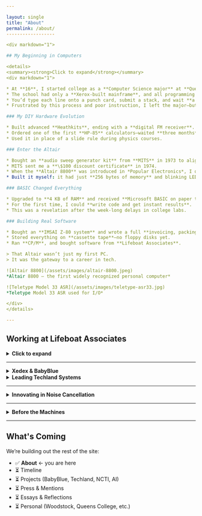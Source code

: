 ```yaml
---

layout: single
title: "About"
permalink: /about/
------------------

<div markdown="1">

## My Beginning in Computers

<details>
<summary><strong>Click to expand</strong></summary>
<div markdown="1">

* At **16**, I started college as a **Computer Science major** at **Queens College**.
* The school had only a **Xerox-built mainframe**, and all programming was in **Fortran** via **punch cards**.
* You’d type each line onto a punch card, submit a stack, and wait **a week** for results—often discovering only a syntax error.
* Frustrated by this process and poor instruction, I left the major—but not my passion for computing.

### My DIY Hardware Evolution

* Built advanced **Heathkits**, ending with a **digital FM receiver**.
* Ordered one of the first **HP-85** calculators—waited **three months** for delivery.
* Used it in place of a slide rule during physics courses.

### Enter the Altair

* Bought an **audio sweep generator kit** from **MITS** in 1973 to align tape heads on my **TEAC** reel-to-reel.
* MITS sent me a **\$100 discount certificate** in 1974.
* When the **Altair 8800** was introduced in *Popular Electronics*, I ordered one immediately—in kit form.
* Built it myself: it had just **256 bytes of memory** and blinking LEDs.

### BASIC Changed Everything

* Upgraded to **4 KB of RAM** and received **Microsoft BASIC on paper tape**.
* For the first time, I could **write code and get instant results**.
* This was a revelation after the week-long delays in college labs.

### Building Real Software

* Bought an **IMSAI Z-80 system** and wrote a full **invoicing, packing list, and A/R system** in BASIC for my father’s business.
* Stored everything on **cassette tape**—no floppy disks yet.
* Ran **CP/M**, and bought software from **Lifeboat Associates**.

> That Altair wasn’t just my first PC.
> It was the gateway to a career in tech.

![Altair 8800](/assets/images/altair-8800.jpeg)
*Altair 8800 – the first widely recognized personal computer*

![Teletype Model 33 ASR](/assets/images/teletype-asr33.jpg)
*Teletype Model 33 ASR used for I/O*

</div>
</details>

---
```


## Working at Lifeboat Associates

<details>
<summary><strong>Click to expand</strong></summary>
<div markdown="1">

* In **1979**, **Tony Gold** (President of Lifeboat) called and offered me a job.
* In **1980**, I left my family’s plumbing supply business and joined **Lifeboat Associates**.

### Key Contributions:

* Edited and published **Lifelines**, our customer newsletter.

  * I openly documented **bugs in major software** — sparking strong reactions, including from **Bill Gates**.
* Negotiated **royalty contracts** with prominent developers.

### Industry Collaboration:

* **Micro Focus** – COBOL compilers
* **Peter Rozen** – TMaker
* **Balcones Software** (Austin, TX) – advanced accounting

  * Traveled there frequently

### Ford & Microsoft

* Helped **Ford Motor Company** develop its **early PC strategy**.

  * Presented at the **Renaissance Center** in Detroit.
* After an Intel conference in Oregon, **Bill Gates** gave **Neil Colvin** and me a personal tour of **Microsoft’s first Redmond campus**.

  * They had only leased **half** the building at the time!

### Behind the Scenes with Bill Gates

* Discussed his mission to stop **software piracy**.

  * His idea: **OEM bundling** — software pre-installed on computers.
* This approach led to deals with **Tandy**, among others.
* Ironically, it also laid the foundation for Microsoft’s **antitrust troubles**.

### BIOS Opportunity

* Had a close partnership with **Neil Colvin** (Phoenix Technologies).
* Tested **P-Mate** for **Mike Aaronson**, Neil’s friend.
* I was the one who suggested the market need for **third-party BIOS**—vital to launching the **IBM PC clone industry**.

> I didn’t get a commission—but I helped launch an industry.

</div>
</details>

---

<details>
<summary><strong>Xedex & BabyBlue</strong></summary>
<div markdown="1">

> 📰 In **February 1982**, UPI reported:
>
> “XEDEX President Harris Landgarten said Baby Blue ‘will make the IBM machine more versatile than an Apple or a Tandy microcomputer in terms …’”
> — [UPI Archives](https://www.upi.com/Archives/1982/02/17/A-5-week-old-computer-company-Wednesday-unveiled-a-product-it/5338382770000)

* ![BabyBlue Board](/assets/images/babyblue-card.jpg)
  *Original Xedex BabyBlue Z80 Coprocessor Card*

* BabyBlue was also advertised in **Byte Magazine** and **PC Magazine** in mid-1982, and the [Baby Blue CPU Plus User’s Manual (v1.2)](https://www.minuszerodegrees.net/manuals/Microlog/Baby%20Blue%20CPU%20Plus%20-%20User%27s%20Manual%20-%20Version%201.2.pdf) remains archived today.

* **Burson-Marsteller**, one of the top public relations firms in the country, was hired to promote BabyBlue.

* Thanks to their efforts, Xedex received significant media coverage in **1982**, including press features and product reviews that helped establish BabyBlue's reputation early in the PC industry.

* In **1981**, I was approached by **Mike Aaronson**. His son needed an important operation, and he asked me to help structure a deal through which he could receive **\$10,000** for his invention.

* In exchange, he offered rights to a **Z80-based coprocessor** he had developed that, when installed in an **IBM PC**, allowed it to run **CP/M programs** not available for the 8086.

* I put together a deal and left **Lifeboat** with **Roland Joffe** (head of marketing), his assistant **Rebecka**, and **Bob Hassel** (engineer and BIOS programmer).

* Together we founded **Xedex** to build and market the coprocessor, which we named **BabyBlue**.

* Roland Joffe founded our main office in a Burlington house on **6th Avenue**, and also hired **Burson-Marsteller** as our public relations agency. Meanwhile, Bob opened an office in **Suffern, NY** to manufacture the boards.

* Within five months, we were shipping — and BabyBlue quickly earned **tremendous press and notoriety**. I wasn’t upset about leaving, though — I knew from the start that BabyBlue’s software and hardware had a **limited lifespan**. Ironically, the investor who sided with Hassel was left with a product that had little future — while I was free to build something more enduring at Techland.

* It's important to note that the later **BabyBlue II** version was developed **after I left Xedex**. My direct involvement was with the original BabyBlue and the formation and early success of the company.

</div>
</details>

<details>
<summary><strong>Leading Techland Systems</strong></summary>
<div markdown="1">

* In **late 1982**, I discovered that **Bob Hassel** had been sabotaging our hardware at Xedex.
* He had made a deal with the investor to take over the company.
* I was informed that I was **fired**, and in response, I took my entire team and launched a new company: **Techland Systems Inc.**.
* As part of building Techland, we brought in **Richard Clowes**, a former top IBM salesperson, as **VP of Sales**.
* Understanding our situation, **Neil Colvin** and **Mike Aaronson** connected me with **Reed Smith** and his friend **Bob**, who had developed **3270 emulation software** that would evolve into **BlueLynx**. Techland Systems Inc.'s BlueLynx product line was widely recognized in the industry for enabling seamless PC-to-mainframe communications.

### Product Spotlight: BlueLynx & TwinX

* Techland’s **BlueLynx** product line offered robust **3270/5250 terminal emulation** for IBM mainframe connectivity, supporting **SNA/SDLC** networks.
* A 1984 **DataPro industry report** named BlueLynx a standout in protocol conversion systems. ([View report on Bitsavers](https://www.bitsavers.org/pdf/datapro/protocol_conversion_systems/C23-825_Techland_Systems.pdf))
* BlueLynx made the PC appear to the host as a **5251 Model 12** terminal and could interface with **5256 dot-matrix printers**.
* In addition, we developed **TwinX**, a solution for **local connectivity to IBM System/34 and System/36** minicomputers using **Twinaxial cabling**.
* These offerings gave Techland a critical edge in enterprise integration, enabling PCs to function within established IBM midrange environments.
  A 1984 **DataPro industry report** featured BlueLynx as a standout protocol conversion system compatible with **IBM 3270/5251 terminal emulation**, supporting **SNA/SDLC** networks. You can view the original document [here (Bitsavers)](http://www.bitsavers.org/pdf/datapro/protocol_conversion_systems/C23-825_Techland_Systems.pdf). Had I been dealt with honestly, BlueLynx would likely have become part of Xedex’s product line. Ultimately, Techland proved to be a far better outcome — it eventually earned me **\$3.3 million**, though that part of the story comes later. In the first year alone, **Richard brought in \$2 million in sales**, landing major clients like **RJR Reynolds**, **New England Life**, and the **Federal Reserve Bank of San Francisco**. Pretty soon, we had **50 employees** and offices at **Waterside Plaza** on the East River in New York. We also launched a **Techland Systems Inc. subsidiary in London**, run by **Richard Clowes' brother**. Richard and I would fly over on the **Concorde** a couple of times a year. We also flew to **Singapore**, where we arranged lower-cost manufacturing for BlueLynx hardware in **Malaysia**. This was during a time when the **U.S. dollar was at an all-time high**, and we could buy very inexpensive airfares from London. On one memorable trip, we flew from **New York to London on the Concorde**, then **first-class on Singapore Airlines** to **China**, where we spent a few days (including in the **New Territories**), then flew to **Singapore**, and returned to **London via Bombay**, again flying **first-class on Singapore Airlines**, and finally flew back to **New York on the Concorde**. The entire round-the-world itinerary cost just **\$1,500 per person**. While at Techland Systems Inc., we also wanted to develop a personal information management software product. I asked **Neil Colvin** for a recommendation, and he pointed me to **Eldon Ziegler**, the best application software programmer he knew. We hired Eldon, who did a tremendous job. He not only built excellent software but became a close friend and lifelong collaborator. In **1985**, we were approached by **Bob Benningson** of **York Research**, who expressed interest in acquiring Techland. After a year of negotiation, we finalized the deal — **Techland Systems Inc. was sold to York Research**, and we became a **public company**. Within a month of the merger, I discovered that the new owners, in an effort to conserve cash, had **stopped paying payroll taxes**. My lawyers advised me to **resign immediately**. After I left, we were **sued by York Research** for the return of our stock. The litigation dragged on for years, until the **summer of 1990**, when **Bob Benningson settled with me**. I sold all of my York Research stock through my broker for **\$3.3 million**. The other former stockholders continued the lawsuit and ultimately **won their case in 1991**.

It was **1985**, and I was out of a job again. But it didn’t take long—**Mike Parella** called and invited me to join his effort to take over and reconstitute **Noise Cancellation Technologies Inc.**, a public company based in **Miami**. At the time, the company needed to **secure its patent rights**, and Mike wanted my help to steer it forward. One of my first tasks was to fly to **Essex**, on the east side of **England**, to meet with **Professor Chaplin** at the **University of Essex**. The goal was to secure his **patent rights** related to controlling systematic noise using **Fast Fourier Transform (FFT)** technology. When I arrived at the **University of Essex**, I was met by people who were not happy—they had not been treated well by the previous managers of NCTI. I smoothed things over and closed the deal, ultimately paying **£100,000 British pounds** for the **PAC rights**. When I returned from England, I contacted **Eldon Ziegler** and asked him to go to **Miami** to evaluate what the team there actually had. His report was blunt — he advised that we **fire everyone** and **sell off everything** in Miami, as it was of little use. I hired Eldon as **VP of Engineering**, and he established a new **engineering lab in Columbia, Maryland**, leased space, and began building a new team. Meanwhile, I set up new offices in **Great Neck, New York**, and hired about a dozen staff to restart operations properly.

A few months later, **John McCloy Jr.** joined the company and began working closely with me. Each week, part of my routine was flying down to **Baltimore** to spend two days with **Eldon** and the engineering team, then returning to **New York**. John McCloy Jr. was the son of **John J. McCloy**, former U.S. High Commissioner for Germany, a major figure in 20th-century diplomacy who is widely regarded as the most influential private citizen of his era. He also played a key role in negotiating the settlement of the **Cuban Missile Crisis**. I even visited his father at his home in **Greenwich**, where we had a thoughtful and memorable conversation — he was **92 years old** at the time. John introduced me to many of his high-level contacts, including the **Secretary of Defense**, whom we met with in the **Pentagon**. Techland went on to sell some systems to the **U.S. military**. I also traveled to **Europe** with John, including visits to **Berlin** and **Munich**. In Berlin, John was treated like the president of the country—such was the respect accorded to him because of his father's legacy. During that visit, I had **house seats** to attend the final concert conducted by **Herbert von Karajan** and the **Berlin Symphony**, where they performed **Beethoven's Ninth Symphony**. During that same trip to Berlin, one of John's friends invited me to cross over to the other side of the **Berlin Wall**. I accepted, and we spent the day walking around **East Berlin**. It was an eerie experience — a stark contrast to the West — and one that stayed with me. In **1989**, I was asked to fly to **Seattle** to help one of NCTI’s salesmen close a deal with **Boeing**. I remember the trip vividly. The flight was scheduled to leave at **9 PM**, giving me time to sleep and arrive fresh. But it was **delayed repeatedly** and didn’t depart until **3 AM**. When I finally boarded, I found myself in the **middle seat of a row of five**, flanked by **two nuns on each side**. Needless to say, I arrived in Seattle with very little sleep — but still managed to perform admirably and **successfully closed the Boeing deal**.

After that, I began winding down my involvement with the company. In the **summer of 1990**, following the sale of my York Research stock, I **stopped working actively for Noise Cancellation Technologies Inc.**

* President of **Techland Systems Inc.** until 1985
* Focused on **protocol conversion systems**

  * Hardware and firmware to bridge incompatible systems
* Enabled:

  * PCs ↔️ Minicomputers ↔️ Mainframes
* Paved the way for today’s networked environments
* See the archived brochure:
  [Techland Systems (Bitsavers)](http://www.bitsavers.org/pdf/datapro/protocol_conversion_systems/C23-825_Techland_Systems.pdf)

</div>
</details>

---

<details>
<summary><strong>Innovating in Noise Cancellation</strong></summary>
<div markdown="1">

* Joined **NCTI (Noise Cancellation Technologies Inc.)** in 1986
* Worked with **John McCloy Jr.**
* Pioneered **active noise and vibration control**

  * Not insulation — *anti-noise*

📰 **Covered by The New York Times**:

* “You Can't Stand the Noise? Get an Anti-Noise Machine”
  [March 2, 1988](https://www.nytimes.com/1988/03/02/business/business-technology-you-can-t-stand-the-noise-get-an-anti-noise-machine.html) *(subscription required)*

  > This article featured **Harris Landgarten** prominently as a driving force behind NCTI’s commercial and technical breakthroughs, highlighting the real-world promise of anti-noise systems.

* “New Technology Defeats Unwanted Noise”
  [June 30, 1987](https://www.nytimes.com/1987/06/30/science/new-technology-defeats-unwanted-noise.html) *(subscription required)*

  > This earlier piece explored the science of active noise control and introduced **Landgarten** as a key leader working to move the technology from lab experiments to industry applications.

* “New Technology Defeats Unwanted Noise”
  [June 30, 1987](https://www.nytimes.com/1987/06/30/science/new-technology-defeats-unwanted-noise.html) *(subscription required)*

🛠️ **Real-world use cases**:

* Industrial fans
* Machinery
* Automotive
* Vibrating surfaces (even **pools of water**)

💡 **Broader media recognition**:

* Featured in **The Economist**
* **Live demo on Good Morning America**
* Interview with **Innovation TV**

</div>
</details>

---

<details>
<summary><strong>Before the Machines</strong></summary>
<div markdown="1">

* Attended **Woodstock**

  * Music, mud, movement — and a mindset that stayed with me
* Studied under **Dr. Hoffman** at **Queens College**

  * Deep influence on systems thinking and philosophy

</div>
</details>

---

## What's Coming

We’re building out the rest of the site:

* ✅ **About** ← you are here
* ⏳ Timeline
* ⏳ Projects (BabyBlue, Techland, NCTI, AI)
* ⏳ Press & Mentions
* ⏳ Essays & Reflections
* ⏳ Personal (Woodstock, Queens College, etc.)

</div>

